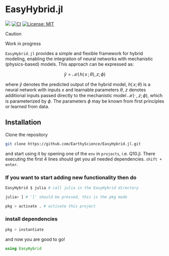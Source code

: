 # EasyHybrid.jl
[![](https://img.shields.io/badge/docs-dev-blue.svg)](https://verbose-chainsaw-z2zjmlp.pages.github.io/dev/)
[![CI](https://github.com/EarthyScience/EasyHybrid.jl/actions/workflows/CI.yml/badge.svg)](https://github.com/EarthyScience/EasyHybrid.jl/actions/workflows/CI.yml)
[![License: MIT](https://img.shields.io/badge/License-MIT-green.svg)](https://github.com/EarthyScience/EasyHybrid.jl/blob/main/LICENSE)



> [!CAUTION]
> Work in progress

`EasyHybrid.jl` provides a simple and flexible framework for hybrid modeling, enabling the integration of neural networks with mechanistic (physics-based) models. This approach can be expressed as:

$$
\hat{y} = \mathcal{M}(\,h(\,x\,;\,\theta),\, z;\, \phi)
$$

where $\hat{y}$ denotes the predicted output of the hybrid model, $h(\,x;\,\theta)$ is a neural network with inputs $x$ and learnable parameters $\theta$, $z$ denotes additional inputs passed directly to the mechanistic model $\mathcal{M}(\cdot\,,\, z;\, \phi)$, which is parameterized by $\phi$. The parameters $\phi$ may be known from first principles or learned from data.


## Installation
Clone the repository

```sh
git clone https://github.com/EarthyScience/EasyHybrid.jl.git
```

and start using it by opening one of the `env` in `projects`, i.e. Q10.jl. There executing the first 4 lines should get you all needed dependencies. `shift + enter`.

### If you want to start adding new functionality then do

```sh
EasyHybrid $ julia # call julia in the EasyHybrid directory
```

```sh
julia> ] # ']' should be pressed, this is the pkg mode
```

```sh
pkg > activate . # activate this project
```

### install dependencies

```sh
pkg > instantiate
```

and now you are good to go!

```julia
using EasyHybrid
```